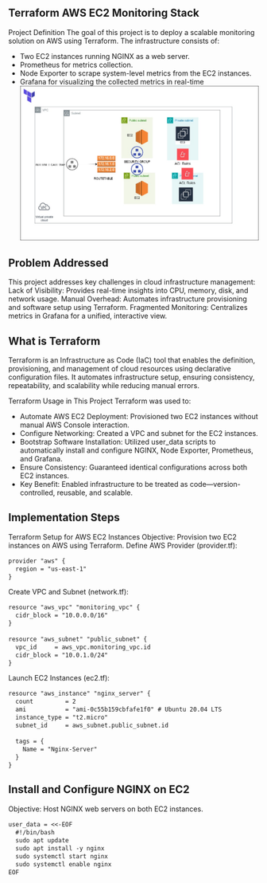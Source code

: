## Terraform AWS EC2 Monitoring Stack
Project Definition
The goal of this project is to deploy a scalable monitoring solution on AWS using Terraform. The infrastructure consists of:
- Two EC2 instances running NGINX as a web server.
- Prometheus for metrics collection.
- Node Exporter to scrape system-level metrics from the EC2 instances.
- Grafana for visualizing the collected metrics in real-time
![data diagram](https://github.com/rukevweubio/Infrastructure-Monitoring-with-AWS-EC2-Prometheus-and-Grafana/blob/main/picture/terraform%20.jpg)
  
## Problem Addressed
This project addresses key challenges in cloud infrastructure management:
Lack of Visibility: Provides real-time insights into CPU, memory, disk, and network usage.
Manual Overhead: Automates infrastructure provisioning and software setup using Terraform.
Fragmented Monitoring: Centralizes metrics in Grafana for a unified, interactive view.

## What is Terraform
Terraform is an Infrastructure as Code (IaC) tool that enables the definition, provisioning, and management of cloud resources using declarative configuration files. It automates infrastructure setup, ensuring consistency, repeatability, and scalability while reducing manual errors.

Terraform Usage in This Project
Terraform was used to:
- Automate AWS EC2 Deployment: Provisioned two EC2 instances without manual AWS Console interaction.
- Configure Networking: Created a VPC and subnet for the EC2 instances.
- Bootstrap Software Installation: Utilized user_data scripts to automatically install and configure NGINX, Node Exporter, Prometheus, and Grafana.
- Ensure Consistency: Guaranteed identical configurations across both EC2 instances.
- Key Benefit: Enabled infrastructure to be treated as code—version-controlled, reusable, and scalable.

## Implementation Steps
Terraform Setup for AWS EC2 Instances
Objective: Provision two EC2 instances on AWS using Terraform.
Define AWS Provider (provider.tf):

```
provider "aws" {
  region = "us-east-1"
}
```

Create VPC and Subnet (network.tf):
```
resource "aws_vpc" "monitoring_vpc" {
  cidr_block = "10.0.0.0/16"
}

resource "aws_subnet" "public_subnet" {
  vpc_id     = aws_vpc.monitoring_vpc.id
  cidr_block = "10.0.1.0/24"
}
```
Launch EC2 Instances (ec2.tf):

```
resource "aws_instance" "nginx_server" {
  count         = 2
  ami           = "ami-0c55b159cbfafe1f0" # Ubuntu 20.04 LTS
  instance_type = "t2.micro"
  subnet_id     = aws_subnet.public_subnet.id

  tags = {
    Name = "Nginx-Server"
  }
}
```
## Install and Configure NGINX on EC2
Objective: Host NGINX web servers on both EC2 instances.
```
user_data = <<-EOF
  #!/bin/bash
  sudo apt update
  sudo apt install -y nginx
  sudo systemctl start nginx
  sudo systemctl enable nginx
EOF
```
